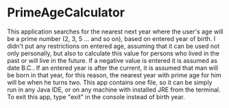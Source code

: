 # PrimeAgeCalculator
This application searches for the nearest next year where the user's age will be a prime number (2, 3, 5 ... and so on), based on entered year of birth. 
I didn't put any restrictions on entered age, assuming that it can be used not only personally, but also to calculate this value for persons who lived in the past or will live in the future. 
If a negative value is entered it is assumed as date B.C.. 
If an entered year is after the current, it is assumed that man will be born in that year, for this reason, the nearest year with prime age for him will be when he turns two. 
This app contains one file, so it can be simply run in any Java IDE, or on any machine with installed JRE from the terminal. 
To exit this app, type "exit" in the console instead of birth year.
